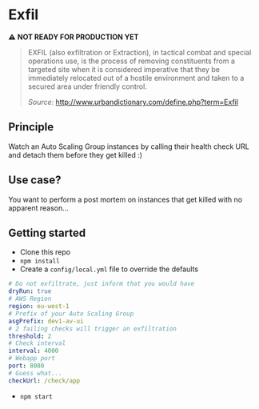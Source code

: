 Exfil
===
:warning: **NOT READY FOR PRODUCTION YET**

>EXFIL (also exfiltration or Extraction), in tactical combat and special operations use, is the process of removing constituents from a targeted site when it is considered imperative that they be immediately relocated out of a hostile environment and taken to a secured area under friendly control.
>
>*Source:* http://www.urbandictionary.com/define.php?term=Exfil


## Principle

Watch an Auto Scaling Group instances by calling their health check URL and detach them before they get killed :)

## Use case?

You want to perform a post mortem on instances that get killed with no apparent reason...

## Getting started

* Clone this repo
* `npm install`
*  Create a `config/local.yml` file to override the defaults
~~~yaml
# Do not exfiltrate, just inform that you would have
dryRun: true
# AWS Region
region: eu-west-1
# Prefix of your Auto Scaling Group
asgPrefix: dev1-av-ui
# 2 failing checks will trigger an exfiltration
threshold: 2
# Check interval
interval: 4000
# Webapp port
port: 8080
# Guess what...
checkUrl: /check/app
~~~
* `npm start`



